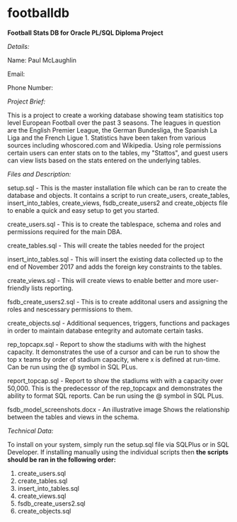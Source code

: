 # footballdb
<b> Football Stats DB for Oracle PL/SQL Diploma Project </b>

<i> Details: </i>

Name: Paul McLaughlin

Email:

Phone Number:


<i> Project Brief: </i>

This is a project to create a working database showing team statisitics top level European Football over the past 3 seasons.  The leagues in question are the English Premier League, the German Bundesliga, the Spanish La Liga and the French Ligue 1.  Statistics have been taken from various sources including whoscored.com and Wikipedia.  Using role permissions certain users can enter stats on to the tables, my "Stattos", and guest users can view lists based on the stats entered on the underlying tables.


<i> Files and Description: </i>

setup.sql - This is the master installation file which can be ran to create the database and objects.  It contains a script to run create_users, create_tables, insert_into_tables, create_views, fsdb_create_users2 and create_objects file to enable a quick and easy setup to get you started.

create_users.sql - This is to create the tablespace, schema and roles and permissions required for the main DBA.

create_tables.sql - This will create the tables needed for the project

insert_into_tables.sql - This will insert the existing data collected up to the end of November 2017 and adds the foreign key constraints to the tables.

create_views.sql - This will create views to enable better and more user-friendly lists reporting.

fsdb_create_users2.sql - This is to create additonal users and assigning the roles and nescessary permissions to them.

create_objects.sql - Additional sequences, triggers, functions and packages in order to maintain database entegrity and automate certain tasks. 

rep_topcapx.sql - Report to show the stadiums with with the highest capacity.  It demonstrates the use of a cursor and can be run to show the top x teams by order of stadium capacity, where x is defined at run-time.  Can be run using the @ symbol in SQL PLus.

report_topcap.sql - Report to show the stadiums with with a capacity over 50,000.  This is the predecessor of the rep_topcapx and demonstrates the ability to format SQL reports.  Can be run using the @ symbol in SQL PLus.

fsdb_model_screenshots.docx - An illustrative image Shows the relationship between the tables and views in the schema.

<i> Technical Data: </i>

To install on your system, simply run the setup.sql file via SQLPlus or in SQL Developer.  If installing manually using the individual scripts then <b> the scripts should be ran in the following order: </b>

1. create_users.sql
2. create_tables.sql
3. insert_into_tables.sql
4. create_views.sql
5. fsdb_create_users2.sql
6. create_objects.sql
